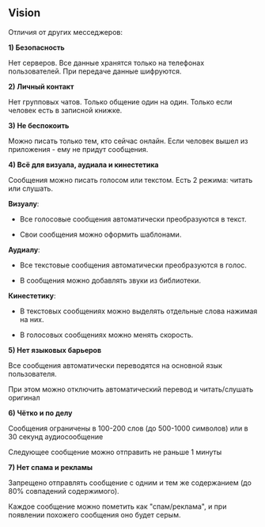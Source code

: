 ## Vision
Отличия от других месседжеров:

**1) Безопасность**

Нет серверов. Все данные хранятся только на телефонах пользователей. При передаче данные шифруются.

**2) Личный контакт**

Нет групповых чатов. Только общение один на один. Только если человек есть в записной книжке.

**3) Не беспокоить**

Можно писать только тем, кто сейчас онлайн. Если человек вышел из приложения - ему не придут сообщения.

**4) Всё для визуала, аудиала и кинестетика**

Сообщения можно писать голосом или текстом. Есть 2 режима: читать или слушать.

**Визуалу**: 

- Все голосовые сообщения автоматически преобразуются в текст. 

- Свои сообщения можно оформить шаблонами.

**Аудиалу**: 

- Все текстовые сообщения автоматически преобразуются в голос. 

- В сообщения можно добавлять звуки из библиотеки.

**Кинестетику**: 

- В текстовых сообщениях можно выделять отдельные слова нажимая на них. 

- В голосовых сообщениях можно менять скорость.

**5) Нет языковых барьеров**

Все сообщения автоматически переводятся на основной язык пользователя.

При этом можно отключить автоматический перевод и читать/слушать оригинал

**6) Чётко и по делу**

Сообщения ограничены в 100-200 слов (до 500-1000 символов) или в 30 секунд аудиосообщение

Следующее сообщение можно отправить не раньше 1 минуты

**7) Нет спама и рекламы**

Запрещено отправлять сообщение с одним и тем же содержанием (до 80% совпадений содержимого).

Каждое сообщение можно пометить как "спам/реклама", и при появлении похожего сообщения оно будет серым.
